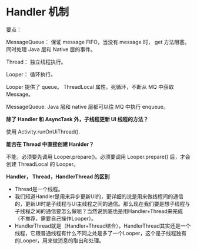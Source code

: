 # Handler 机制

要点： 

MessageQueue： 保证 message FIFO，当没有 message 时， get 方法阻塞。 同时处理 Java 层和 Native 层的事件。

Thread： 独立线程执行。

Looper： 循环执行。

Looper 提供了 queue。 ThreadLocal 属性。死循环，不断从 MQ 中获取 Message。

MessageQueue: Java 层和 native 层都可以往 MQ 中执行 enqueue。  

**除了 Handler 和 AsyncTask 外，子线程更新 UI 线程的方法？**

使用 Activity.runOnUiThread().

**能否在 Thread 中直接创建 Hanlder？**

不能，必须要先调用 Looper.prepare()。必须要调用 Looper.prepare() 后，才会创建 ThreadLocal 的 Looper。

**Handler， Thread，HandlerThread 的区别**

* Thread是一个线程。
* 我们知道Handler是用来异步更新UI的，更详细的说是用来做线程间的通信的，更新UI时是子线程与UI主线程之间的通信。那么现在我们要是想子线程与子线程之间的通信要怎么做呢？当然说到底也是用Handler+Thread来完成（不推荐，需要自己操作Looper）。
* HandlerThread就是（Handler+Thread结合），HandlerThread其实还是一个线程，它跟普通线程有什么不同之处是多了一个Looper，这个是子线程独有的Looper，用来做消息的取出和处理。